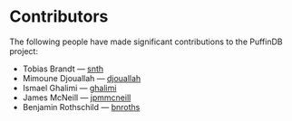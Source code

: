 # Contributors

The following people have made significant contributions to the PuffinDB project:

- Tobias Brandt — [snth](https://github.com/snth)
- Mimoune Djouallah — [djouallah](https://github.com/djouallah)
- Ismael Ghalimi — [ghalimi](https://github.com/ghalimi)
- James McNeill — [jpmmcneill](https://github.com/jpmmcneill)
- Benjamin Rothschild — [bnroths](https://bnroths.com/)

